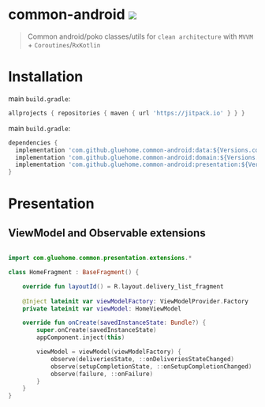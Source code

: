 # common-android [![](https://jitpack.io/v/GlueHome/common-android.svg)](https://jitpack.io/#GlueHome/common-android)
> Common android/poko classes/utils for `clean architecture` with `MVVM` + `Coroutines`/`RxKotlin`

# Installation

main `build.gradle`:
```groovy
allprojects { repositories { maven { url 'https://jitpack.io' } } }
```

main `build.gradle`:

```groovy
dependencies {
  implementation 'com.github.gluehome.common-android:data:${Versions.common}'
  implementation 'com.github.gluehome.common-android:domain:${Versions.common}'
  implementation 'com.github.gluehome.common-android:presentation:${Versions.common}'
}
```

# Presentation

## ViewModel and Observable extensions

```kotlin

import com.gluehome.common.presentation.extensions.*

class HomeFragment : BaseFragment() {

    override fun layoutId() = R.layout.delivery_list_fragment
    
    @Inject lateinit var viewModelFactory: ViewModelProvider.Factory
    private lateinit var viewModel: HomeViewModel

    override fun onCreate(savedInstanceState: Bundle?) {
        super.onCreate(savedInstanceState)
        appComponent.inject(this)

        viewModel = viewModel(viewModelFactory) {
            observe(deliveriesState, ::onDeliveriesStateChanged)
            observe(setupCompletionState, ::onSetupCompletionChanged)
            observe(failure, ::onFailure)
        }
    }
}
```